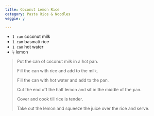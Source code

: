 ```yaml
---
title: Coconut Lemon Rice 
category: Pasta Rice & Noodles
veggie: y

--- 
```


* `1 can` coconut milk
* `1 can` basmati rice
* `1 can` hot water
* `½` lemon
 
> Put the can of coconut milk in a hot pan.
>
> Fill the can with rice and add to the milk.
>
> Fill the can with hot water and add to the pan.
>
> Cut the end off the half lemon and sit in the middle of the pan.
>
> Cover and cook till rice is tender.
>
> Take out the lemon and squeeze the juice over the rice and serve.
